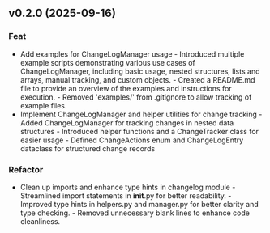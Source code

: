 ## v0.2.0 (2025-09-16)

### Feat

- Add examples for ChangeLogManager usage - Introduced multiple example scripts demonstrating various use cases of ChangeLogManager, including basic usage, nested structures, lists and arrays, manual tracking, and custom objects. - Created a README.md file to provide an overview of the examples and instructions for execution. - Removed 'examples/' from .gitignore to allow tracking of example files.
- Implement ChangeLogManager and helper utilities for change tracking - Added ChangeLogManager for tracking changes in nested data structures - Introduced helper functions and a ChangeTracker class for easier usage - Defined ChangeActions enum and ChangeLogEntry dataclass for structured change records

### Refactor

- Clean up imports and enhance type hints in changelog module - Streamlined import statements in __init__.py for better readability. - Improved type hints in helpers.py and manager.py for better clarity and type checking. - Removed unnecessary blank lines to enhance code cleanliness.
